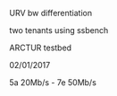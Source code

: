 URV bw differentiation

two tenants using ssbench

ARCTUR testbed

02/01/2017

5a 20Mb/s - 7e 50Mb/s
